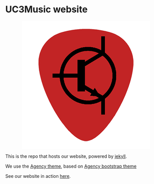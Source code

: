 UC3Music website
====================
<p align="center">
<img src="img/logos/pick.png" width="400" align="center">
</p>

This is the repo that hosts our website, powered by [jekyll](http://jekyllrb.com/).

We use the [Agency theme](https://github.com/y7kim/agency-jekyll-theme), based on [Agency bootstrap theme ](http://startbootstrap.com/templates/agency/)


See our website in action [here](http://uc3music.github.io/).